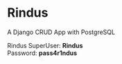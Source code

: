 # Rindus
A Django CRUD App with PostgreSQL

Rindus SuperUser: <b>Rindus</b><br/>
Password: <b>pass4r1ndus</b>